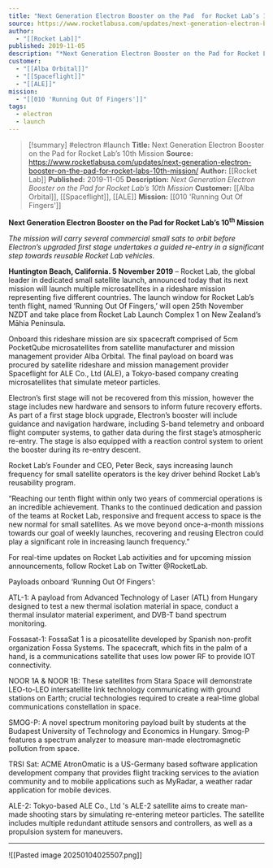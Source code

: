 ```yaml
---
title: "Next Generation Electron Booster on the Pad  for Rocket Lab’s 10th Mission "
source: https://www.rocketlabusa.com/updates/next-generation-electron-booster-on-the-pad-for-rocket-labs-10th-mission/
author:
  - "[[Rocket Lab]]"
published: 2019-11-05
description: "*Next Generation Electron Booster on the Pad for Rocket Lab’s 10th Mission*"
customer:
  - "[[Alba Orbital]]"
  - "[[Spaceflight]]"
  - "[[ALE]]"
mission:
  - "[[010 'Running Out Of Fingers']]"
tags:
  - electron
  - launch
---
```

>[!summary]
#electron #launch
**Title:** Next Generation Electron Booster on the Pad  for Rocket Lab’s 10th Mission 
**Source:** https://www.rocketlabusa.com/updates/next-generation-electron-booster-on-the-pad-for-rocket-labs-10th-mission/
**Author:** [[Rocket Lab]]
**Published:** 2019-11-05
**Description:** *Next Generation Electron Booster on the Pad for Rocket Lab’s 10th Mission*
**Customer:** [[Alba Orbital]], [[Spaceflight]], [[ALE]]
**Mission:** [[010 'Running Out Of Fingers']]

**Next Generation Electron Booster on the Pad for Rocket Lab’s 10<sup>th</sup> Mission**

*The mission will carry several commercial small sats to orbit before Electron’s upgraded first stage undertakes a guided re-entry in a significant step towards reusable Rocket Lab vehicles.*

**Huntington Beach, California. 5 November 2019** – Rocket Lab, the global leader in dedicated small satellite launch, announced today that its next mission will launch multiple microsatellites in a rideshare mission representing five different countries. The launch window for Rocket Lab’s tenth flight, named ‘Running Out Of Fingers,’ will open 25th November NZDT and take place from Rocket Lab Launch Complex 1 on New Zealand’s Māhia Peninsula.

Onboard this rideshare mission are six spacecraft comprised of 5cm PocketQube microsatellites from satellite manufacturer and mission management provider Alba Orbital. The final payload on board was procured by satellite rideshare and mission management provider Spaceflight for ALE Co., Ltd (ALE), a Tokyo-based company creating microsatellites that simulate meteor particles. 

Electron’s first stage will not be recovered from this mission, however the stage includes new hardware and sensors to inform future recovery efforts. As part of a first stage block upgrade, Electron’s booster will include guidance and navigation hardware, including S-band telemetry and onboard flight computer systems, to gather data during the first stage’s atmospheric re-entry. The stage is also equipped with a reaction control system to orient the booster during its re-entry descent.

Rocket Lab’s Founder and CEO, Peter Beck, says increasing launch frequency for small satellite operators is the key driver behind Rocket Lab’s reusability program.

“Reaching our tenth flight within only two years of commercial operations is an incredible achievement. Thanks to the continued dedication and passion of the teams at Rocket Lab, responsive and frequent access to space is the new normal for small satellites. As we move beyond once-a-month missions towards our goal of weekly launches, recovering and reusing Electron could play a significant role in increasing launch frequency.”

For real-time updates on Rocket Lab activities and for upcoming mission announcements, follow Rocket Lab on Twitter @RocketLab.

Payloads onboard ‘Running Out Of Fingers’:

ATL-1: A payload from Advanced Technology of Laser (ATL) from Hungary designed to test a new thermal isolation material in space, conduct a thermal insulator material experiment, and DVB-T band spectrum monitoring.

Fossasat-1: FossaSat 1 is a picosatellite developed by Spanish non-profit organization Fossa Systems. The spacecraft, which fits in the palm of a hand, is a communications satellite that uses low power RF to provide IOT connectivity.

NOOR 1A & NOOR 1B: These satellites from Stara Space will demonstrate LEO-to-LEO intersatellite link technology communicating with ground stations on Earth; crucial technologies required to create a real-time global communications constellation in space.

SMOG-P: A novel spectrum monitoring payload built by students at the Budapest University of Technology and Economics in Hungary. Smog-P features a spectrum analyzer to measure man-made electromagnetic pollution from space.

TRSI Sat: ACME AtronOmatic is a US-Germany based software application development company that provides flight tracking services to the aviation community and to mobile applications such as MyRadar, a weather radar application for mobile devices.

ALE-2: Tokyo-based ALE Co., Ltd 's ALE-2 satellite aims to create man-made shooting stars by simulating re-entering meteor particles. The satellite includes multiple redundant attitude sensors and controllers, as well as a propulsion system for maneuvers.

---

![[Pasted image 20250104025507.png]]